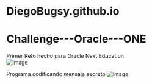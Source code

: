 # DiegoBugsy.github.io
# Challenge---Oracle---ONE
Primer Reto hecho para Oracle Next Education  
![image](https://user-images.githubusercontent.com/52846783/192649237-61c22db4-8f20-42f8-8a3a-5cff631e70ba.png)

Programa codificando mensaje secreto 
![image](https://user-images.githubusercontent.com/52846783/192649464-82bd600e-62a8-4933-8659-417a566107a4.png)
